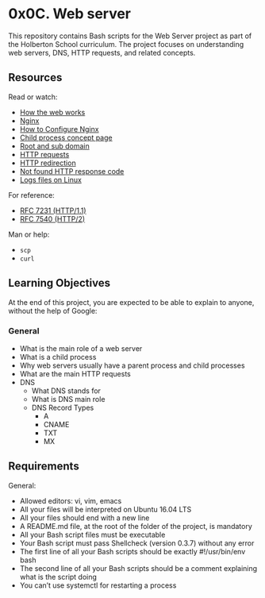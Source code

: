 # 0x0C. Web server

This repository contains Bash scripts for the Web Server project as part of the Holberton School curriculum. The project focuses on understanding web servers, DNS, HTTP requests, and related concepts.

## Resources

Read or watch:
- [How the web works](https://developer.mozilla.org/en-US/docs/Learn/Getting_started_with_the_web/How_the_Web_works)
- [Nginx](https://nginx.org/en/docs/)
- [How to Configure Nginx](https://www.digitalocean.com/community/tutorials/how-to-install-nginx-on-ubuntu-20-04)
- [Child process concept page](https://en.wikipedia.org/wiki/Child_process)
- [Root and sub domain](https://en.wikipedia.org/wiki/Domain_name)
- [HTTP requests](https://developer.mozilla.org/en-US/docs/Web/HTTP/Methods)
- [HTTP redirection](https://developer.mozilla.org/en-US/docs/Web/HTTP/Redirections)
- [Not found HTTP response code](https://developer.mozilla.org/en-US/docs/Web/HTTP/Status/404)
- [Logs files on Linux](https://linuxhandbook.com/linux-logs-basics/)

For reference:
- [RFC 7231 (HTTP/1.1)](https://datatracker.ietf.org/doc/html/rfc7231)
- [RFC 7540 (HTTP/2)](https://datatracker.ietf.org/doc/html/rfc7540)

Man or help:
- `scp`
- `curl`

## Learning Objectives

At the end of this project, you are expected to be able to explain to anyone, without the help of Google:

### General
- What is the main role of a web server
- What is a child process
- Why web servers usually have a parent process and child processes
- What are the main HTTP requests
- DNS
  - What DNS stands for
  - What is DNS main role
  - DNS Record Types
    - A
    - CNAME
    - TXT
    - MX

## Requirements

General:
- Allowed editors: vi, vim, emacs
- All your files will be interpreted on Ubuntu 16.04 LTS
- All your files should end with a new line
- A README.md file, at the root of the folder of the project, is mandatory
- All your Bash script files must be executable
- Your Bash script must pass Shellcheck (version 0.3.7) without any error
- The first line of all your Bash scripts should be exactly #!/usr/bin/env bash
- The second line of all your Bash scripts should be a comment explaining what is the script doing
- You can’t use systemctl for restarting a process


